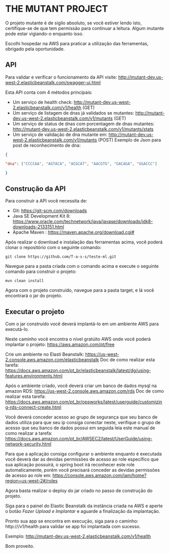 # THE MUTANT PROJECT

O projeto mutante é de sigilo absoluto, se você estiver lendo isto, certifique-se de que tem permissão para continuar a leitura.
Algum mutante pode estar vigiando-o enquanto isso.

Escolhi hospedar na AWS para praticar a utilização das ferramentas, obrigado pela oportunidade.

## API
Para validar e verificar o funcionamento da API visite:
http://mutant-dev.us-west-2.elasticbeanstalk.com/swagger-ui.html

Esta API conta com 4 métodos principais:

- Um serviço de health check: http://mutant-dev.us-west-2.elasticbeanstalk.com/v1/health (GET)
- Um serviço de listagem de dnas já validados se mutantes: http://mutant-dev.us-west-2.elasticbeanstalk.com/v1/mutants (GET)
- Um serviço de status de dnas com porcentagem de dnas mutantes: http://mutant-dev.us-west-2.elasticbeanstalk.com/v1/mutants/stats
- Um serviço de validação de dna mutante em: http://mutant-dev.us-west-2.elasticbeanstalk.com/v1/mutants (POST)
 Exemplo de Json para post de reconhecimento de dna:
 ```json
 {

"dna": ["CCCCAA", "AGTACA", "ACGCAT", "AACGTG", "GACAGA", "GGACCC"]

}
 ```
 
## Construção da API
Para construir a API você necessita de:
- Git: https://git-scm.com/downloads
- Java SE Development Kit 8: https://www.oracle.com/technetwork/java/javase/downloads/jdk8-downloads-2133151.html
- Apache Maven : https://maven.apache.org/download.cgi#

Após realizar o download e instalação das ferramentas acima, você poderá clonar o repositório com o seguinte comando:
```
git clone https://github.com/T-a-s-s/teste-ml.git
```
Navegue para a pasta criada com o comando acima e execute o seguinte comando para construir o projeto:
```
mvn clean install
```
Agora com o projeto construído, navegue para a pasta target, e lá você encontrará o jar do projeto.

## Executar o projeto
Com o jar construído você deverá implantá-lo em um ambiente AWS para executá-lo.

Neste caminho você encontra o nível gratúito AWS onde você poderá implantar o projeto: https://aws.amazon.com/pt/free

Crie um ambiente no Elasti Beanstalk: https://us-west-2.console.aws.amazon.com/elasticbeanstalk
Doc de como realizar esta tarefa: https://docs.aws.amazon.com/pt_br/elasticbeanstalk/latest/dg/using-features.environments.html

Após o ambiente criado, você deverá criar um banco de dados mysql na amazon RDS: https://us-west-2.console.aws.amazon.com/rds
Doc de como realizar esta tarefa: https://docs.aws.amazon.com/pt_br/opsworks/latest/userguide/customizing-rds-connect-create.html

Você deverá conceder acesso ao grupo de segurança que seu banco de dados utiliza para que seu ip consiga conectar neste, verifique o grupo de acesso que seu banco de dados possui em seguida leia este manual de como realizar a tarefa: https://docs.aws.amazon.com/pt_br/AWSEC2/latest/UserGuide/using-network-security.html

Para que a aplicação consiga configurar o ambiente enquanto é executada você deverá dar as devidas permissões de acesso ao role específico que sua aplicação possuirá, o spring boot irá reconhecer este role automaticamente, porém você precisará conceder as devidas permissões de acesso ao role em: https://console.aws.amazon.com/iam/home?region=us-west-2#/roles

Agora basta realizar o deploy do jar criado no passo de construção do projeto.

Siga para o painel do Elastic Beanstalk da instância criada na AWS e aperte o botão *Fazer Upload e Implantar* e aguarde a finalização da implantação.

Pronto sua app se encontra em execução, siga para o caminho: http://<aws-endpoint>/v1/health para validar se app foi implantada com sucesso.
 
 Exemplo: http://mutant-dev.us-west-2.elasticbeanstalk.com/v1/health
 
 Bom proveito.
 
